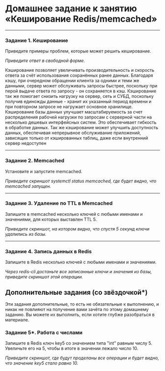 # Домашнее задание к занятию «Кеширование Redis/memcached»

---

### Задание 1. Кеширование 

Приведите примеры проблем, которые может решить кеширование. 

*Приведите ответ в свободной форме.*

Кэширование позволяет увеличивать производительность и скорость ответа за счёт использования сохранённых ранее данных. Благодаря кэшу, при очередном обращении клиента за одними и теми же данными, сервер может обслуживать запросы быстрее, поскольку при перой выдаче ответа по запросу - он сохраняется в кэш.
Кэширование так же помогает снизить нагрузку на сервер, сеть и СУБД, поскольку получив единожды данные - хранит их указанный период времени и при повторном запросе не нагружает основное хранилище.
Кэширование базы данных улучшает масштабируемость за счет распределения рабочей нагрузки по запросам с серверной части на несколько дешевых интерфейсных систем. Это обеспечивает гибкость в обработке данных.
Так же кэширование может улучшить доступность данных, обеспечивая непрерывное обслуживание приложений, зависящих только от кэшированных таблиц, даже если внутренний сервер недоступен

---

### Задание 2. Memcached

Установите и запустите memcached.

*Приведите скриншот systemctl status memcached, где будет видно, что memcached запущен.*

---

### Задание 3. Удаление по TTL в Memcached

Запишите в memcached несколько ключей с любыми именами и значениями, для которых выставлен TTL 5. 

*Приведите скриншот, на котором видно, что спустя 5 секунд ключи удалились из базы.*

---

### Задание 4. Запись данных в Redis

Запишите в Redis несколько ключей с любыми именами и значениями. 

*Через redis-cli достаньте все записанные ключи и значения из базы, приведите скриншот этой операции.*


## Дополнительные задания (со звёздочкой*)
Эти задания дополнительные, то есть не обязательные к выполнению, и никак не повлияют на получение вами зачёта по этому домашнему заданию. Вы можете их выполнить, если хотите глубже разобраться в материале.

### Задание 5*. Работа с числами 

Запишите в Redis ключ key5 со значением типа "int" равным числу 5. Увеличьте его на 5, чтобы в итоге в значении лежало число 10.  

*Приведите скриншот, где будут проделаны все операции и будет видно, что значение key5 стало равно 10.*
